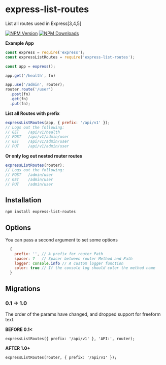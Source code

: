 # express-list-routes

  List all routes used in Express[3,4,5]

  [![NPM Version][npm-image]][npm-url]
  [![NPM Downloads][downloads-image]][downloads-url]

**Example App**
```js
const express = require('express');
const expressListRoutes = require('express-list-routes');

const app = express();

app.get('/health', fn)

app.use('/admin', router);
router.route('/user')
  .post(fn)
  .get(fn)
  .put(fn);
``` 
**List all Routes with prefix**
```js
expressListRoutes(app, { prefix: '/api/v1' });
// Logs out the following:
// GET    /api/v1/health
// POST   /api/v1/admin/user
// GET    /api/v1/admin/user
// PUT    /api/v1/admin/user
```
**Or only log out nested router routes**
```js
expressListRoutes(router);
// Logs out the following:
// POST   /admin/user
// GET    /admin/user
// PUT    /admin/user
```

## Installation

```bash
npm install express-list-routes
```

## Options

You can pass a second argument to set some options

```js
  {
    prefix: '', // A prefix for router Path
    spacer: 7   // Spacer between router Method and Path
    logger: console.info // A custom logger function
    color: true // If the console log should color the method name
  }
```

## Migrations 
### 0.1 -> 1.0
The order of the params have changed, and dropped support for freeform text.

**BEFORE 0.1<**

```expressListRoutes({ prefix: '/api/v1' }, 'API:', router);```

**AFTER 1.0+**

```expressListRoutes(router, { prefix: '/api/v1' });```

[npm-image]: https://img.shields.io/npm/v/express-list-routes.svg?style=flat
[npm-url]: https://npmjs.org/package/express-list-routes
[downloads-image]: https://img.shields.io/npm/dm/express-list-routes.svg?style=flat
[downloads-url]: https://npmjs.org/package/express-list-routes
[travis-image]: https://img.shields.io/travis/strongloop/express-list-routes.svg?style=flat
[travis-url]: https://travis-ci.org/strongloop/express-list-routes
[coveralls-image]: https://img.shields.io/coveralls/strongloop/express-list-routes.svg?style=flat
[coveralls-url]: https://coveralls.io/r/strongloop/express-list-routes?branch=master
